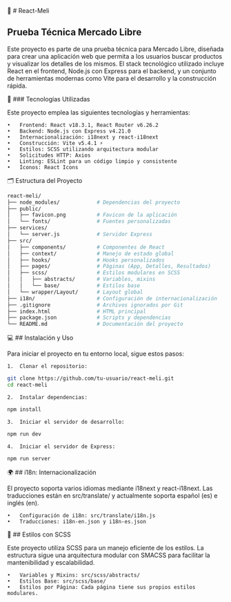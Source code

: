 🛒 # React-Meli

## Prueba Técnica Mercado Libre

Este proyecto es parte de una prueba técnica para Mercado Libre, diseñada para crear una aplicación web que permita a los usuarios buscar productos y visualizar los detalles de los mismos. El stack tecnológico utilizado incluye React en el frontend, Node.js con Express para el backend, y un conjunto de herramientas modernas como Vite para el desarrollo y la construcción rápida.

🚀 ### Tecnologías Utilizadas

Este proyecto emplea las siguientes tecnologías y herramientas:

	•	Frontend: React v18.3.1, React Router v6.26.2
	•	Backend: Node.js con Express v4.21.0
	•	Internacionalización: i18next y react-i18next
	•	Construcción: Vite v5.4.1 ⚡️
	•	Estilos: SCSS utilizando arquitectura modular
	•	Solicitudes HTTP: Axios
	•	Linting: ESLint para un código limpio y consistente
	•	Íconos: React Icons

🗂 Estructura del Proyecto

```bash
react-meli/
├── node_modules/            # Dependencias del proyecto
├── public/
│   ├── favicon.png          # Favicon de la aplicación
│   └── fonts/               # Fuentes personalizadas
├── services/
│   └── server.js            # Servidor Express
├── src/
│   ├── components/          # Componentes de React
│   ├── context/             # Manejo de estado global
│   ├── hooks/               # Hooks personalizados
│   ├── pages/               # Páginas (App, Detalles, Resultados)
│   ├── scss/                # Estilos modulares en SCSS
│   │   ├── abstracts/       # Variables, mixins
│   │   └── base/            # Estilos base
│   └── wrapper/Layout/      # Layout global
├── i18n/                    # Configuración de internacionalización
├── .gitignore               # Archivos ignorados por Git
├── index.html               # HTML principal
├── package.json             # Scripts y dependencias
└── README.md                # Documentación del proyecto
```

💻 ## Instalación y Uso

Para iniciar el proyecto en tu entorno local, sigue estos pasos:

	1.	Clonar el repositorio:
```bash
git clone https://github.com/tu-usuario/react-meli.git
cd react-meli
```
	2.	Instalar dependencias:
```bash
npm install
```
	3.	Iniciar el servidor de desarrollo:
```bash
npm run dev
```
	4.	Iniciar el servidor de Express:
```bash
npm run server
```

🌍 ## i18n: Internacionalización

El proyecto soporta varios idiomas mediante i18next y react-i18next. Las traducciones están en src/translate/ y actualmente soporta español (es) e inglés (en).

	•	Configuración de i18n: src/translate/i18n.js
	•	Traducciones: i18n-en.json y i18n-es.json

🎨 ## Estilos con SCSS

Este proyecto utiliza SCSS para un manejo eficiente de los estilos. La estructura sigue una arquitectura modular con SMACSS para facilitar la mantenibilidad y escalabilidad.

	•	Variables y Mixins: src/scss/abstracts/
	•	Estilos Base: src/scss/base/
	•	Estilos por Página: Cada página tiene sus propios estilos modulares.